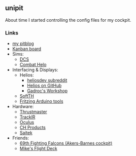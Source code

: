 ## unipit
About time I started controlling the config files for my cockpit.

### Links
* [my pitblog](http://pitblog.radsy.com)
* [Kanban board](http://tracker.radsy.com/secure/RapidBoard.jspa?rapidView=5)
* Sims:
  * [DCS](http://forums.eagle.ru/)
  * [Combat Helo](http://combat-helo.com)
* Interfacing & Displays:
  * Helios:
    * [heliosdev subreddit](http://reddit.com/r/heliosdev)
    * [Helios on GitHub](https://github.com/Gadroc/helios)
    * [Gadroc's Workshop](http://gadrocsworkshop.com/)
  * [SoftTH](http://www.softth.net/)
  * [Fritzing Arduino tools](http://fritzing.org)
* Hardware:
  * [Thrustmaster](http://thrustmaster.com)
  * [TrackIR](http://naturalpoint.com/trackir/)
  * [Oculus](http://oculus.com)
  * [CH Products](#)
  * [Saitek](#)
* Friends:
  * [69th Fighting Falcons (Akers-Barnes cockpit)](#)
  * [Mike's Flight Deck](http://mikesflightdeck.com)


